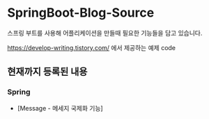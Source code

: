 # SpringBoot-Blog-Source
스프링 부트를 사용해 어플리케이션을 만들때 필요한 기능들을 담고 있습니다. 

https://develop-writing.tistory.com/ 에서 제공하는 예제 code

현재까지 등록된 내용
--------------------

### Spring

- [Message - 메세지 국제화 기능]
